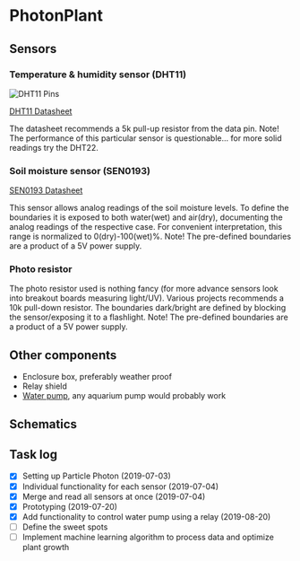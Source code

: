 # PhotonPlant

## Sensors
### Temperature & humidity sensor (DHT11)
![DHT11 Pins](https://www.maxphi.com/wp-content/uploads/2017/08/dht11-pinout-173x300.png)

[DHT11 Datasheet](https://www.mouser.com/ds/2/758/DHT11-Technical-Data-Sheet-Translated-Version-1143054.pdf)

The datasheet recommends a 5k pull-up resistor from the data pin. Note! The performance of this particular sensor is questionable... for more solid readings try the DHT22.

### Soil moisture sensor (SEN0193)
[SEN0193 Datasheet](https://media.digikey.com/pdf/Data%20Sheets/DFRobot%20PDFs/SEN0193_Web.pdf)

This sensor allows analog readings of the soil moisture levels. To define the boundaries it is exposed to both water(wet) and air(dry), documenting the analog readings of the respective case. For convenient interpretation, this range is normalized to 0(dry)-100(wet)%. Note! The pre-defined boundaries are a product of a 5V power supply. 

### Photo resistor
The photo resistor used is nothing fancy (for more advance sensors look into breakout boards measuring light/UV). Various projects recommends a 10k pull-down resistor. The boundaries dark/bright are defined by blocking the sensor/exposing it to a flashlight. Note! The pre-defined boundaries are a product of a 5V power supply. 

## Other components
- Enclosure box, preferably weather proof
- Relay shield
- [Water pump](https://www.vellemanstore.com/en/velleman-vma421-water-pump-for-arduino), any aquarium pump would probably work

## Schematics

## Task log
- [x] Setting up Particle Photon (2019-07-03)
- [x] Individual functionality for each sensor (2019-07-04)
- [x] Merge and read all sensors at once (2019-07-04)
- [x] Prototyping (2019-07-20)
- [x] Add functionality to control water pump using a relay (2019-08-20)
- [ ] Define the sweet spots 
- [ ] Implement machine learning algorithm to process data and optimize plant growth
